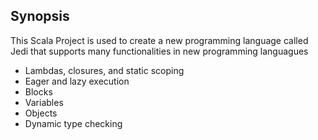 ## Synopsis

This Scala Project is used to create a new programming language called Jedi that supports many functionalities in new programming languagues
* Lambdas, closures, and static scoping
* Eager and lazy execution
* Blocks
* Variables
* Objects
* Dynamic type checking
